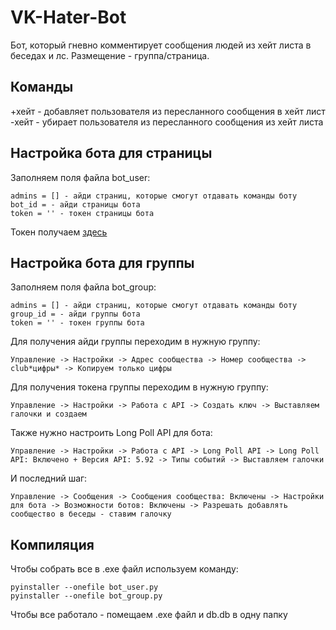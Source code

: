 # VK-Hater-Bot
Бот, который гневно комментирует сообщения людей из хейт листа в беседах и лс. Размещение - группа/страница.
## Команды
+хейт - добавляет пользователя из пересланного сообщения в хейт лист
-хейт - убирает пользователя из пересланного сообщения из хейт листа
## Настройка бота для страницы
Заполняем поля файла bot_user:
```
admins = [] - айди страниц, которые смогут отдавать команды боту
bot_id = - айди страницы бота
token = '' - токен страницы бота
```
Токен получаем [здесь](https://oauth.vk.com/authorize?client_id=2685278&scope=1073737727&redirect_uri=https://oauth.vk.com/blank.html&display=page&response_type=token&revoke=1)

## Настройка бота для группы
Заполняем поля файла bot_group:
```
admins = [] - айди страниц, которые смогут отдавать команды боту
group_id = - айди группы бота
token = '' - токен группы бота
```

Для получения айди группы переходим в нужную группу:
```
Управление -> Настройки -> Адрес сообщества -> Номер сообщества -> club*цифры* -> Копируем только цифры
```
Для получения токена группы переходим в нужную группу:
```
Управление -> Настройки -> Работа с API -> Создать ключ -> Выставляем галочки и создаем
```
Также нужно настроить Long Poll API для бота:
```
Управление -> Настройки -> Работа с API -> Long Poll API -> Long Poll API: Включено + Версия API: 5.92 -> Типы событий -> Выставляем галочки
```
И последний шаг:
```
Управление -> Сообщения -> Сообщения сообщества: Включены -> Настройки для бота -> Возможности ботов: Включены -> Разрешать добавлять сообщество в беседы - ставим галочку
```
## Компиляция
Чтобы собрать все в .exe файл используем команду:
```
pyinstaller --onefile bot_user.py
pyinstaller --onefile bot_group.py
```
Чтобы все работало - помещаем .exe файл и db.db в одну папку
